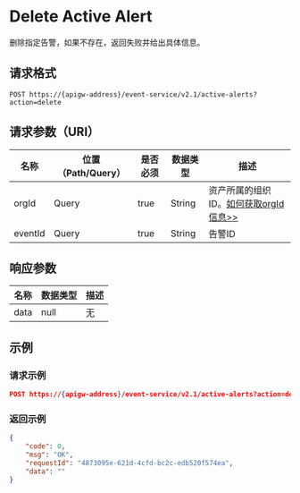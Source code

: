 # Delete Active Alert

删除指定告警，如果不存在，返回失败并给出具体信息。

## 请求格式

```
POST https://{apigw-address}/event-service/v2.1/active-alerts?action=delete
```

## 请求参数（URI）

| 名称          | 位置（Path/Query） | 是否必须 | 数据类型 | 描述      |
|---------------|------------------|----------|-----------|--------------|
| orgId         | Query            | true     | String    | 资产所属的组织ID。[如何获取orgId信息>>](/docs/api/zh_CN/latest/api_faqs#id-orgid-orgid)                |
|  eventId  | Query  | true  |  String  |  告警ID  |



## 响应参数

| 名称  | 数据类型      | 描述               |
|-------|----------------|---------------------------|
| data |  null |  无  |




## 示例

### 请求示例

```json
POST https://{apigw-address}/event-service/v2.1/active-alerts?action=delete&orgId=1c499110e8800000&eventId=2019060135b6df70b2de6aa2f2eb1d09e9aa1ae7
```

### 返回示例

```json
{
	"code": 0,
	"msg": "OK",
	"requestId": "4873095e-621d-4cfd-bc2c-edb520f574ea",
	"data": ""
}
```
